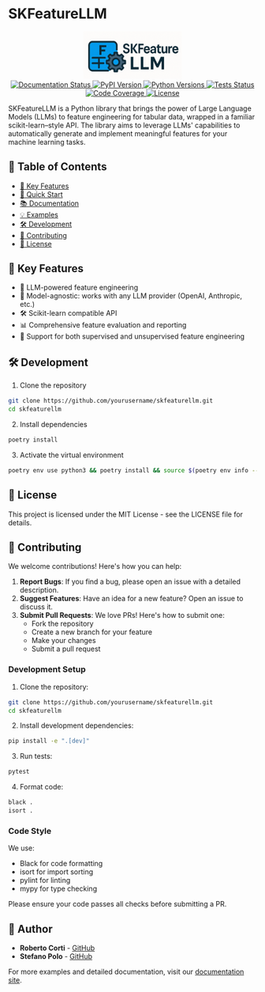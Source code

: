 # SKFeatureLLM

<div align="center">
  <img src="docs/_static/logo.png" alt="SKFeatureLLM Logo" width="200"/>
</div>

<div align="center">
  <a href="https://skfeaturellm.readthedocs.io/">
    <img src="https://readthedocs.org/projects/skfeaturellm/badge/?version=latest" alt="Documentation Status">
  </a>
  <a href="https://pypi.org/project/skfeaturellm/">
    <img src="https://img.shields.io/pypi/v/skfeaturellm" alt="PyPI Version">
  </a>
  <a href="https://pypi.org/project/skfeaturellm/">
    <img src="https://img.shields.io/pypi/pyversions/skfeaturellm" alt="Python Versions">
  </a>
  <a href="https://github.com/yourusername/skfeaturellm/actions">
    <img src="https://github.com/yourusername/skfeaturellm/actions/workflows/tests.yml/badge.svg" alt="Tests Status">
  </a>
  <a href="https://codecov.io/gh/yourusername/skfeaturellm">
    <img src="https://codecov.io/gh/yourusername/skfeaturellm/branch/main/graph/badge.svg" alt="Code Coverage">
  </a>
  <a href="https://github.com/yourusername/skfeaturellm/blob/main/LICENSE">
    <img src="https://img.shields.io/badge/license-MIT-blue.svg" alt="License">
  </a>
</div>

SKFeatureLLM is a Python library that brings the power of Large Language Models (LLMs) to feature engineering for tabular data, wrapped in a familiar scikit-learn–style API. The library aims to leverage LLMs' capabilities to automatically generate and implement meaningful features for your machine learning tasks.

## 📑 Table of Contents

- [🌟 Key Features](#-key-features)
- [🚀 Quick Start](#-quick-start)
- [📚 Documentation](#-documentation)
- [💡 Examples](#-examples)
- [🛠 Development](#-development)
- [🤝 Contributing](#-contributing)
- [📄 License](#-license)

## 🌟 Key Features

- 🤖 LLM-powered feature engineering
- 🔌 Model-agnostic: works with any LLM provider (OpenAI, Anthropic, etc.)
- 🛠 Scikit-learn compatible API
- 📊 Comprehensive feature evaluation and reporting
- 🎯 Support for both supervised and unsupervised feature engineering


## 🛠 Development

1. Clone the repository
```bash
git clone https://github.com/yourusername/skfeaturellm.git
cd skfeaturellm
```

2. Install dependencies
```bash
poetry install
```

3. Activate the virtual environment
```bash
poetry env use python3 && poetry install && source $(poetry env info --path)/bin/activate
```

## 📄 License

This project is licensed under the MIT License - see the LICENSE file for details.

## 🤝 Contributing

We welcome contributions! Here's how you can help:

1. **Report Bugs**: If you find a bug, please open an issue with a detailed description.
2. **Suggest Features**: Have an idea for a new feature? Open an issue to discuss it.
3. **Submit Pull Requests**: We love PRs! Here's how to submit one:
   - Fork the repository
   - Create a new branch for your feature
   - Make your changes
   - Submit a pull request

### Development Setup

1. Clone the repository:
```bash
git clone https://github.com/yourusername/skfeaturellm.git
cd skfeaturellm
```

2. Install development dependencies:
```bash
pip install -e ".[dev]"
```

3. Run tests:
```bash
pytest
```

4. Format code:
```bash
black .
isort .
```

### Code Style

We use:
- Black for code formatting
- isort for import sorting
- pylint for linting
- mypy for type checking

Please ensure your code passes all checks before submitting a PR.

## 👤 Author

- **Roberto Corti** - [GitHub](https://github.com/RobertoCorti)
- **Stefano Polo** - [GitHub](https://github.com/stefano-polo)

For more examples and detailed documentation, visit our [documentation site](https://skfeaturellm.readthedocs.io/).
